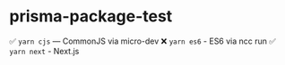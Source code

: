 
# prisma-package-test

✅ `yarn cjs` — CommonJS via micro-dev 
❌ `yarn es6` - ES6 via ncc run 
✅ `yarn next` - Next.js
